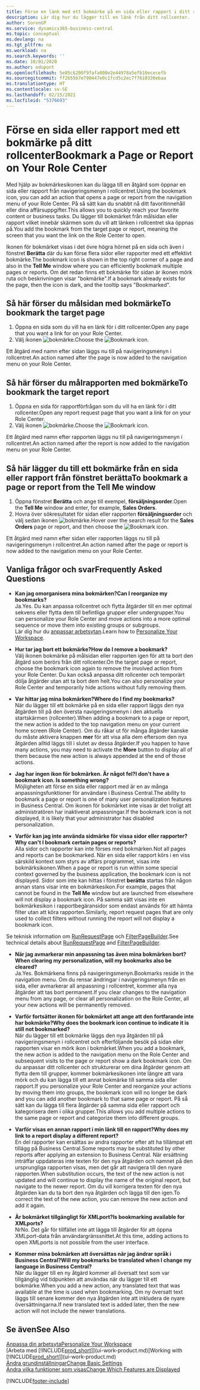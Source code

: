 ```yaml
---
title: Förse en länk med ett bokmärke på en sida eller rapport i ditt rollcenter | Microsoft Docs
description: Lär dig hur du lägger till en länk från ditt rollcenter.
author: SorenGP
ms.service: dynamics365-business-central
ms.topic: conceptual
ms.devlang: na
ms.tgt_pltfrm: na
ms.workload: na
ms.search.keywords: ''
ms.date: 10/01/2020
ms.author: edupont
ms.openlocfilehash: 5e85c6200f9fafa800e2e44978a5efb10ececefb
ms.sourcegitcommit: ff2b55b7e790447e0c1fcd5c2ec7f7610338ebaa
ms.translationtype: HT
ms.contentlocale: sv-SE
ms.lasthandoff: 02/15/2021
ms.locfileid: "5376693"
---
```

# <a name="bookmark-a-page-or-report-on-your-role-center"></a><span data-ttu-id="d2d31-103">Förse en sida eller rapport med ett bokmärke på ditt rollcenter</span><span class="sxs-lookup"><span data-stu-id="d2d31-103">Bookmark a Page or Report on Your Role Center</span></span>
<span data-ttu-id="d2d31-104">Med hjälp av bokmärkesikonen kan du lägga till en åtgärd som öppnar en sida eller rapport från navigeringsmenyn i rollcentret.</span><span class="sxs-lookup"><span data-stu-id="d2d31-104">Using the bookmark icon, you can add an action that opens a page or report from the navigation menu of your Role Center.</span></span> <span data-ttu-id="d2d31-105">På så sätt kan du snabbt nå ditt favoritinnehåll eller dina affärsuppgifter.</span><span class="sxs-lookup"><span data-stu-id="d2d31-105">This allows you to quickly reach your favorite content or business tasks.</span></span> <span data-ttu-id="d2d31-106">Du lägger till bokmärket från målsidan eller rapport vilket innebär skärmen som du vill att länken i rollcentret ska öppnas på.</span><span class="sxs-lookup"><span data-stu-id="d2d31-106">You add the bookmark from the target page or report, meaning the screen that you want the link on the Role Center to open.</span></span>

<span data-ttu-id="d2d31-107">Ikonen för bokmärket visas i det övre högra hörnet på en sida och även i fönstret **Berätta** där du kan förse flera sidor eller rapporter med ett effektivt bokmärke.</span><span class="sxs-lookup"><span data-stu-id="d2d31-107">The bookmark icon is shown in the top right corner of a page and also in the **Tell Me** window where you can efficiently bookmark multiple pages or reports.</span></span> <span data-ttu-id="d2d31-108">Om det redan finns ett bokmärke för sidan är ikonen mörk ruta och beskrivningen visar "bokmärke".</span><span class="sxs-lookup"><span data-stu-id="d2d31-108">If a bookmark already exists for the page, then the icon is dark, and the tooltip says "Bookmarked".</span></span>

## <a name="to-bookmark-the-target-page"></a><span data-ttu-id="d2d31-109">Så här förser du målsidan med bokmärke</span><span class="sxs-lookup"><span data-stu-id="d2d31-109">To bookmark the target page</span></span>
1. <span data-ttu-id="d2d31-110">Öppna en sida som du vill ha en länk för i ditt rollcenter.</span><span class="sxs-lookup"><span data-stu-id="d2d31-110">Open any page that you want a link for on your Role Center.</span></span>
2. <span data-ttu-id="d2d31-111">Välj ikonen ![bokmärke](media/ui_bookmark_icon.png "Bokmärke").</span><span class="sxs-lookup"><span data-stu-id="d2d31-111">Choose the ![Bookmark](media/ui_bookmark_icon.png "Bookmark") icon.</span></span>

<span data-ttu-id="d2d31-112">Ett åtgärd med namn efter sidan läggs nu till på navigeringsmenyn i rollcentret.</span><span class="sxs-lookup"><span data-stu-id="d2d31-112">An action named after the page is now added to the navigation menu on your Role Center.</span></span>

## <a name="to-bookmark-the-target-report"></a><span data-ttu-id="d2d31-113">Så här förser du målrapporten med bokmärke</span><span class="sxs-lookup"><span data-stu-id="d2d31-113">To bookmark the target report</span></span>
1. <span data-ttu-id="d2d31-114">Öppna en sida för rapportförfrågan som du vill ha en länk för i ditt rollcenter.</span><span class="sxs-lookup"><span data-stu-id="d2d31-114">Open any report request page that you want a link for on your Role Center.</span></span>
2. <span data-ttu-id="d2d31-115">Välj ikonen ![bokmärke](media/ui_bookmark_icon.png "Bokmärke").</span><span class="sxs-lookup"><span data-stu-id="d2d31-115">Choose the ![Bookmark](media/ui_bookmark_icon.png "Bookmark") icon.</span></span>

<span data-ttu-id="d2d31-116">Ett åtgärd med namn efter rapporten läggs nu till på navigeringsmenyn i rollcentret.</span><span class="sxs-lookup"><span data-stu-id="d2d31-116">An action named after the report is now added to the navigation menu on your Role Center.</span></span>

## <a name="to-bookmark-a-page-or-report-from-the-tell-me-window"></a><span data-ttu-id="d2d31-117">Så här lägger du till ett bokmärke från en sida eller rapport från fönstret berätta</span><span class="sxs-lookup"><span data-stu-id="d2d31-117">To bookmark a page or report from the Tell Me window</span></span>
1. <span data-ttu-id="d2d31-118">Öppna fönstret **Berätta** och ange till exempel, **försäljningsorder**.</span><span class="sxs-lookup"><span data-stu-id="d2d31-118">Open the **Tell Me** window and enter, for example, **Sales Orders**.</span></span>
2. <span data-ttu-id="d2d31-119">Hovra över sökresultatet för sidan eller rapporten **försäljningsorder** och välj sedan ikonen ![bokmärke](media/ui_bookmark_icon.png "Bokmärke").</span><span class="sxs-lookup"><span data-stu-id="d2d31-119">Hover over the search result for the **Sales Orders** page or report, and then choose the ![Bookmark](media/ui_bookmark_icon.png "Bookmark") icon.</span></span>

<span data-ttu-id="d2d31-120">Ett åtgärd med namn efter sidan eller rapporten läggs nu till på navigeringsmenyn i rollcentret.</span><span class="sxs-lookup"><span data-stu-id="d2d31-120">An action named after the page or report is now added to the navigation menu on your Role Center.</span></span>


## <a name="frequently-asked-questions"></a><span data-ttu-id="d2d31-121">Vanliga frågor och svar</span><span class="sxs-lookup"><span data-stu-id="d2d31-121">Frequently Asked Questions</span></span>  

- <span data-ttu-id="d2d31-122">**Kan jag omorganisera mina bokmärken?**</span><span class="sxs-lookup"><span data-stu-id="d2d31-122">**Can I reorganize my bookmarks?**</span></span>  
<span data-ttu-id="d2d31-123">Ja.</span><span class="sxs-lookup"><span data-stu-id="d2d31-123">Yes.</span></span> <span data-ttu-id="d2d31-124">Du kan anpassa rollcentret och flytta åtgärder till en mer optimal sekvens eller flytta dem till befintliga grupper eller undergrupper.</span><span class="sxs-lookup"><span data-stu-id="d2d31-124">You can personalize your Role Center and move actions into a more optimal sequence or move them into existing groups or subgroups.</span></span>  
<span data-ttu-id="d2d31-125">Lär dig hur du [anpassar arbetsytan](ui-personalization-user.md).</span><span class="sxs-lookup"><span data-stu-id="d2d31-125">Learn how to [Personalize Your Workspace](ui-personalization-user.md).</span></span>

- <span data-ttu-id="d2d31-126">**Hur tar jag bort ett bokmärke?**</span><span class="sxs-lookup"><span data-stu-id="d2d31-126">**How do I remove a bookmark?**</span></span>  
<span data-ttu-id="d2d31-127">Välj ikonen bokmärke på målsidan eller rapporten igen för att ta bort den åtgärd som berörs från ditt rollcenter.</span><span class="sxs-lookup"><span data-stu-id="d2d31-127">On the target page or report, choose the bookmark icon again to remove the involved action from your Role Center.</span></span> <span data-ttu-id="d2d31-128">Du kan också anpassa ditt rollcenter och temporärt dölja åtgärder utan att ta bort dem helt.</span><span class="sxs-lookup"><span data-stu-id="d2d31-128">You can also personalize your Role Center and temporarily hide actions without fully removing them.</span></span>

- <span data-ttu-id="d2d31-129">**Var hittar jag mina bokmärken?**</span><span class="sxs-lookup"><span data-stu-id="d2d31-129">**Where do I find my bookmarks?**</span></span>  
<span data-ttu-id="d2d31-130">När du lägger till ett bokmärke på en sida eller rapport läggs den nya åtgärden till på den översta navigeringsmenyn i den aktuella startskärmen (rollcenter).</span><span class="sxs-lookup"><span data-stu-id="d2d31-130">When adding a bookmark to a page or report, the new action is added to the top navigation menu on your current home screen (Role Center).</span></span> <span data-ttu-id="d2d31-131">Om du råkar ut för många åtgärder kanske du måste aktivera knappen **mer** för att visa alla dem eftersom den nya åtgärden alltid läggs till i slutet av dessa åtgärder.</span><span class="sxs-lookup"><span data-stu-id="d2d31-131">If you happen to have many actions, you may need to activate the **More** button to display all of them because the new action is always appended at the end of those actions.</span></span>
<!-- Should we add a screenshot here? -->

- <span data-ttu-id="d2d31-132">**Jag har ingen ikon för bokmärken. Är något fel?**</span><span class="sxs-lookup"><span data-stu-id="d2d31-132">**I don't have a bookmark icon. Is something wrong?**</span></span>  
<span data-ttu-id="d2d31-133">Möjligheten att förse en sida eller rapport med är en av många anpassningsfunktioner för användare i Business Central.</span><span class="sxs-lookup"><span data-stu-id="d2d31-133">The ability to bookmark a page or report is one of many user personalization features in Business Central.</span></span> <span data-ttu-id="d2d31-134">Om ikonen för bokmärket inte visas är det troligt att administratören har inaktiverat anpassningar.</span><span class="sxs-lookup"><span data-stu-id="d2d31-134">If the bookmark icon is not displayed, it is likely that your administrator has disabled personalization.</span></span>

- <span data-ttu-id="d2d31-135">**Varför kan jag inte använda sidmärke för vissa sidor eller rapporter?**</span><span class="sxs-lookup"><span data-stu-id="d2d31-135">**Why can't I bookmark certain pages or reports?**</span></span>  
<span data-ttu-id="d2d31-136">Alla sidor och rapporter kan inte förses med bokmärken.</span><span class="sxs-lookup"><span data-stu-id="d2d31-136">Not all pages and reports can be bookmarked.</span></span> <span data-ttu-id="d2d31-137">När en sida eller rapport körs i en viss särskild kontext som styrs av affärs programmet, visas inte bokmärksikonen.</span><span class="sxs-lookup"><span data-stu-id="d2d31-137">When a page or report is run within some special context governed by the business application, the bookmark icon is not displayed.</span></span> <span data-ttu-id="d2d31-138">Sidor som inte kan hittas i fönstret **berätta** startas från någon annan stans visar inte en bokmärkesikon.</span><span class="sxs-lookup"><span data-stu-id="d2d31-138">For example, pages that cannot be found in the **Tell Me** window but are launched from elsewhere will not display a bookmark icon.</span></span> <span data-ttu-id="d2d31-139">På samma sätt visas inte en bokmärkesikon i rapportbegäransidor som endast används för att hämta filter utan att köra rapporten.</span><span class="sxs-lookup"><span data-stu-id="d2d31-139">Similarly, report request pages that are only used to collect filters without running the report will not display a bookmark icon.</span></span>

<span data-ttu-id="d2d31-140">Se teknisk information om [RunRequestPage](https://docs.microsoft.com/dynamics365/business-central/dev-itpro/developer/methods-auto/report/reportinstance-runrequestpage-method) och [FilterPageBuilder](https://docs.microsoft.com/dynamics365/business-central/dev-itpro/developer/methods-auto/filterpagebuilder/filterpagebuilder-data-type).</span><span class="sxs-lookup"><span data-stu-id="d2d31-140">See technical details about [RunRequestPage](https://docs.microsoft.com/dynamics365/business-central/dev-itpro/developer/methods-auto/report/reportinstance-runrequestpage-method) and [FilterPageBuilder](https://docs.microsoft.com/dynamics365/business-central/dev-itpro/developer/methods-auto/filterpagebuilder/filterpagebuilder-data-type).</span></span>

- <span data-ttu-id="d2d31-141">**När jag avmarkerar min anpassning tas även mina bokmärken bort?**</span><span class="sxs-lookup"><span data-stu-id="d2d31-141">**When clearing my personalization, will my bookmarks also be cleared?**</span></span>  
<span data-ttu-id="d2d31-142">Ja.</span><span class="sxs-lookup"><span data-stu-id="d2d31-142">Yes.</span></span> <span data-ttu-id="d2d31-143">Bokmärkena finns på navigeringsmenyn.</span><span class="sxs-lookup"><span data-stu-id="d2d31-143">Bookmarks reside in the navigation menu.</span></span> <span data-ttu-id="d2d31-144">Om du rensar ändringar i navigeringsmenyn från en sida, eller avmarkerar all anpassning i rollcentret, kommer alla nya åtgärder att tas bort permanent.</span><span class="sxs-lookup"><span data-stu-id="d2d31-144">If you clear changes to the navigation menu from any page, or clear all personalization on the Role Center, all your new actions will be permanently removed.</span></span>

- <span data-ttu-id="d2d31-145">**Varför fortsätter ikonen för bokmärket att ange att den fortfarande inte har bokmärke?**</span><span class="sxs-lookup"><span data-stu-id="d2d31-145">**Why does the bookmark icon continue to indicate it is still not bookmarked?**</span></span>  
<span data-ttu-id="d2d31-146">När du lägger till ett bokmärke läggs den nya åtgärden till på navigeringsmenyn i rollcentret och efterföljande besök på sidan eller rapporten visar en mörk ikon i bokmärket.</span><span class="sxs-lookup"><span data-stu-id="d2d31-146">When you add a bookmark, the new action is added to the navigation menu on the Role Center and subsequent visits to the page or report show a dark bookmark icon.</span></span> <span data-ttu-id="d2d31-147">Om du anpassar ditt rollcenter och strukturerar om dina åtgärder genom att flytta dem till grupper, kommer bokmärkesikonen inte längre att vara mörk och du kan lägga till ett annat bokmärke till samma sida eller rapport.</span><span class="sxs-lookup"><span data-stu-id="d2d31-147">If you personalize your Role Center and reorganize your actions by moving them into groups, the bookmark icon will no longer be dark and you can add another bookmark to that same page or report.</span></span> <span data-ttu-id="d2d31-148">På så sätt kan du lägga till flera åtgärder på samma sida eller rapport och kategorisera dem i olika grupper.</span><span class="sxs-lookup"><span data-stu-id="d2d31-148">This allows you add multiple actions to the same page or report and categorize them into different groups.</span></span>

- <span data-ttu-id="d2d31-149">**Varför visas en annan rapport i min länk till en rapport?**</span><span class="sxs-lookup"><span data-stu-id="d2d31-149">**Why does my link to a report display a different report?**</span></span>  
<span data-ttu-id="d2d31-150">En del rapporter kan ersättas av andra rapporter efter att ha tillämpat ett tillägg på Business Central.</span><span class="sxs-lookup"><span data-stu-id="d2d31-150">Some reports may be substituted by other reports after applying an extension to Business Central.</span></span> <span data-ttu-id="d2d31-151">När ersättning inträffar uppdateras inte texten för den nya åtgärden och namnet på den ursprungliga rapporten visas, men det går att navigera till den nyare rapporten.</span><span class="sxs-lookup"><span data-stu-id="d2d31-151">When substitution occurs, the text of the new action is not updated and will continue to display the name of the original report, but navigate to the newer report.</span></span> <span data-ttu-id="d2d31-152">Om du vill korrigera texten för den nya åtgärden kan du ta bort den nya åtgärden och lägga till den igen.</span><span class="sxs-lookup"><span data-stu-id="d2d31-152">To correct the text of the new action, you can remove the new action and add it again.</span></span>
<!-- For more information on report substitution, see this link UNAVAILABLE AT THIS TIME -->

- <span data-ttu-id="d2d31-153">**Är bokmärket tillgängligt för XMLport?**</span><span class="sxs-lookup"><span data-stu-id="d2d31-153">**Is bookmarking available for XMLports?**</span></span>  
<span data-ttu-id="d2d31-154">Nr</span><span class="sxs-lookup"><span data-stu-id="d2d31-154">No.</span></span> <span data-ttu-id="d2d31-155">Det går för tillfället inte att lägga till åtgärder för att öppna XMLport-data från användargränssnittet.</span><span class="sxs-lookup"><span data-stu-id="d2d31-155">At this time, adding actions to open XMLports is not possible from the user interface.</span></span>

- <span data-ttu-id="d2d31-156">**Kommer mina bokmärken att översättas när jag ändrar språk i Business Central?**</span><span class="sxs-lookup"><span data-stu-id="d2d31-156">**Will my bookmarks be translated when I change my language in Business Central?**</span></span>  
<span data-ttu-id="d2d31-157">När du lägger till en ny åtgärd kommer all översatt text som var tillgänglig vid tidpunkten att användas när du lägger till ett bokmärke.</span><span class="sxs-lookup"><span data-stu-id="d2d31-157">When you add a new action, any translated text that was available at the time is used when bookmarking.</span></span> <span data-ttu-id="d2d31-158">Om ny översatt text läggs till senare kommer den nya åtgärden inte att inkludera de nyare översättningarna.</span><span class="sxs-lookup"><span data-stu-id="d2d31-158">If new translated text is added later, then the new action will not include the newer translations.</span></span>


## <a name="see-also"></a><span data-ttu-id="d2d31-159">Se även</span><span class="sxs-lookup"><span data-stu-id="d2d31-159">See Also</span></span>
[<span data-ttu-id="d2d31-160">Anpassa din arbetsyta</span><span class="sxs-lookup"><span data-stu-id="d2d31-160">Personalize Your Workspace</span></span>](ui-personalization-user.md)  
<span data-ttu-id="d2d31-161">[Arbeta med [!INCLUDE[prod_short](includes/prod_short.md)]](ui-work-product.md)</span><span class="sxs-lookup"><span data-stu-id="d2d31-161">[Working with [!INCLUDE[prod_short](includes/prod_short.md)]](ui-work-product.md)</span></span>  
[<span data-ttu-id="d2d31-162">Ändra grundinställningar</span><span class="sxs-lookup"><span data-stu-id="d2d31-162">Change Basic Settings</span></span>](ui-change-basic-settings.md)  
[<span data-ttu-id="d2d31-163">Ändra vilka funktioner som visas</span><span class="sxs-lookup"><span data-stu-id="d2d31-163">Change Which Features are Displayed</span></span>](ui-experiences.md)  


[!INCLUDE[footer-include](includes/footer-banner.md)]